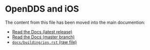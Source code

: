 # OpenDDS and iOS

The content from this file has been moved into the main documention:

- [Read the Docs (latest release)](https://opendds.readthedocs.io/en/latest-release/building/ios.html)
- [Read the Docs (master branch)](https://opendds.readthedocs.io/en/master/building/ios.html)
- [`docs/building/ios.rst` (raw file)](docs/building/ios.rst)
